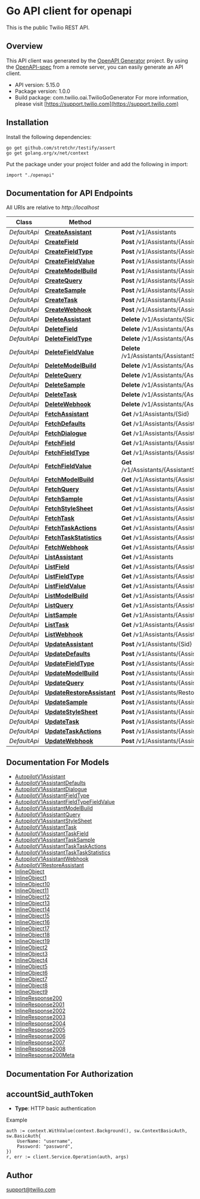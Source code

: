 # Go API client for openapi

This is the public Twilio REST API.

## Overview
This API client was generated by the [OpenAPI Generator](https://openapi-generator.tech) project.  By using the [OpenAPI-spec](https://www.openapis.org/) from a remote server, you can easily generate an API client.

- API version: 5.15.0
- Package version: 1.0.0
- Build package: com.twilio.oai.TwilioGoGenerator
For more information, please visit [https://support.twilio.com](https://support.twilio.com)

## Installation

Install the following dependencies:

```shell
go get github.com/stretchr/testify/assert
go get golang.org/x/net/context
```

Put the package under your project folder and add the following in import:

```golang
import "./openapi"
```

## Documentation for API Endpoints

All URIs are relative to *http://localhost*

Class | Method | HTTP request | Description
------------ | ------------- | ------------- | -------------
*DefaultApi* | [**CreateAssistant**](docs/DefaultApi.md#createassistant) | **Post** /v1/Assistants | 
*DefaultApi* | [**CreateField**](docs/DefaultApi.md#createfield) | **Post** /v1/Assistants/{AssistantSid}/Tasks/{TaskSid}/Fields | 
*DefaultApi* | [**CreateFieldType**](docs/DefaultApi.md#createfieldtype) | **Post** /v1/Assistants/{AssistantSid}/FieldTypes | 
*DefaultApi* | [**CreateFieldValue**](docs/DefaultApi.md#createfieldvalue) | **Post** /v1/Assistants/{AssistantSid}/FieldTypes/{FieldTypeSid}/FieldValues | 
*DefaultApi* | [**CreateModelBuild**](docs/DefaultApi.md#createmodelbuild) | **Post** /v1/Assistants/{AssistantSid}/ModelBuilds | 
*DefaultApi* | [**CreateQuery**](docs/DefaultApi.md#createquery) | **Post** /v1/Assistants/{AssistantSid}/Queries | 
*DefaultApi* | [**CreateSample**](docs/DefaultApi.md#createsample) | **Post** /v1/Assistants/{AssistantSid}/Tasks/{TaskSid}/Samples | 
*DefaultApi* | [**CreateTask**](docs/DefaultApi.md#createtask) | **Post** /v1/Assistants/{AssistantSid}/Tasks | 
*DefaultApi* | [**CreateWebhook**](docs/DefaultApi.md#createwebhook) | **Post** /v1/Assistants/{AssistantSid}/Webhooks | 
*DefaultApi* | [**DeleteAssistant**](docs/DefaultApi.md#deleteassistant) | **Delete** /v1/Assistants/{Sid} | 
*DefaultApi* | [**DeleteField**](docs/DefaultApi.md#deletefield) | **Delete** /v1/Assistants/{AssistantSid}/Tasks/{TaskSid}/Fields/{Sid} | 
*DefaultApi* | [**DeleteFieldType**](docs/DefaultApi.md#deletefieldtype) | **Delete** /v1/Assistants/{AssistantSid}/FieldTypes/{Sid} | 
*DefaultApi* | [**DeleteFieldValue**](docs/DefaultApi.md#deletefieldvalue) | **Delete** /v1/Assistants/{AssistantSid}/FieldTypes/{FieldTypeSid}/FieldValues/{Sid} | 
*DefaultApi* | [**DeleteModelBuild**](docs/DefaultApi.md#deletemodelbuild) | **Delete** /v1/Assistants/{AssistantSid}/ModelBuilds/{Sid} | 
*DefaultApi* | [**DeleteQuery**](docs/DefaultApi.md#deletequery) | **Delete** /v1/Assistants/{AssistantSid}/Queries/{Sid} | 
*DefaultApi* | [**DeleteSample**](docs/DefaultApi.md#deletesample) | **Delete** /v1/Assistants/{AssistantSid}/Tasks/{TaskSid}/Samples/{Sid} | 
*DefaultApi* | [**DeleteTask**](docs/DefaultApi.md#deletetask) | **Delete** /v1/Assistants/{AssistantSid}/Tasks/{Sid} | 
*DefaultApi* | [**DeleteWebhook**](docs/DefaultApi.md#deletewebhook) | **Delete** /v1/Assistants/{AssistantSid}/Webhooks/{Sid} | 
*DefaultApi* | [**FetchAssistant**](docs/DefaultApi.md#fetchassistant) | **Get** /v1/Assistants/{Sid} | 
*DefaultApi* | [**FetchDefaults**](docs/DefaultApi.md#fetchdefaults) | **Get** /v1/Assistants/{AssistantSid}/Defaults | 
*DefaultApi* | [**FetchDialogue**](docs/DefaultApi.md#fetchdialogue) | **Get** /v1/Assistants/{AssistantSid}/Dialogues/{Sid} | 
*DefaultApi* | [**FetchField**](docs/DefaultApi.md#fetchfield) | **Get** /v1/Assistants/{AssistantSid}/Tasks/{TaskSid}/Fields/{Sid} | 
*DefaultApi* | [**FetchFieldType**](docs/DefaultApi.md#fetchfieldtype) | **Get** /v1/Assistants/{AssistantSid}/FieldTypes/{Sid} | 
*DefaultApi* | [**FetchFieldValue**](docs/DefaultApi.md#fetchfieldvalue) | **Get** /v1/Assistants/{AssistantSid}/FieldTypes/{FieldTypeSid}/FieldValues/{Sid} | 
*DefaultApi* | [**FetchModelBuild**](docs/DefaultApi.md#fetchmodelbuild) | **Get** /v1/Assistants/{AssistantSid}/ModelBuilds/{Sid} | 
*DefaultApi* | [**FetchQuery**](docs/DefaultApi.md#fetchquery) | **Get** /v1/Assistants/{AssistantSid}/Queries/{Sid} | 
*DefaultApi* | [**FetchSample**](docs/DefaultApi.md#fetchsample) | **Get** /v1/Assistants/{AssistantSid}/Tasks/{TaskSid}/Samples/{Sid} | 
*DefaultApi* | [**FetchStyleSheet**](docs/DefaultApi.md#fetchstylesheet) | **Get** /v1/Assistants/{AssistantSid}/StyleSheet | 
*DefaultApi* | [**FetchTask**](docs/DefaultApi.md#fetchtask) | **Get** /v1/Assistants/{AssistantSid}/Tasks/{Sid} | 
*DefaultApi* | [**FetchTaskActions**](docs/DefaultApi.md#fetchtaskactions) | **Get** /v1/Assistants/{AssistantSid}/Tasks/{TaskSid}/Actions | 
*DefaultApi* | [**FetchTaskStatistics**](docs/DefaultApi.md#fetchtaskstatistics) | **Get** /v1/Assistants/{AssistantSid}/Tasks/{TaskSid}/Statistics | 
*DefaultApi* | [**FetchWebhook**](docs/DefaultApi.md#fetchwebhook) | **Get** /v1/Assistants/{AssistantSid}/Webhooks/{Sid} | 
*DefaultApi* | [**ListAssistant**](docs/DefaultApi.md#listassistant) | **Get** /v1/Assistants | 
*DefaultApi* | [**ListField**](docs/DefaultApi.md#listfield) | **Get** /v1/Assistants/{AssistantSid}/Tasks/{TaskSid}/Fields | 
*DefaultApi* | [**ListFieldType**](docs/DefaultApi.md#listfieldtype) | **Get** /v1/Assistants/{AssistantSid}/FieldTypes | 
*DefaultApi* | [**ListFieldValue**](docs/DefaultApi.md#listfieldvalue) | **Get** /v1/Assistants/{AssistantSid}/FieldTypes/{FieldTypeSid}/FieldValues | 
*DefaultApi* | [**ListModelBuild**](docs/DefaultApi.md#listmodelbuild) | **Get** /v1/Assistants/{AssistantSid}/ModelBuilds | 
*DefaultApi* | [**ListQuery**](docs/DefaultApi.md#listquery) | **Get** /v1/Assistants/{AssistantSid}/Queries | 
*DefaultApi* | [**ListSample**](docs/DefaultApi.md#listsample) | **Get** /v1/Assistants/{AssistantSid}/Tasks/{TaskSid}/Samples | 
*DefaultApi* | [**ListTask**](docs/DefaultApi.md#listtask) | **Get** /v1/Assistants/{AssistantSid}/Tasks | 
*DefaultApi* | [**ListWebhook**](docs/DefaultApi.md#listwebhook) | **Get** /v1/Assistants/{AssistantSid}/Webhooks | 
*DefaultApi* | [**UpdateAssistant**](docs/DefaultApi.md#updateassistant) | **Post** /v1/Assistants/{Sid} | 
*DefaultApi* | [**UpdateDefaults**](docs/DefaultApi.md#updatedefaults) | **Post** /v1/Assistants/{AssistantSid}/Defaults | 
*DefaultApi* | [**UpdateFieldType**](docs/DefaultApi.md#updatefieldtype) | **Post** /v1/Assistants/{AssistantSid}/FieldTypes/{Sid} | 
*DefaultApi* | [**UpdateModelBuild**](docs/DefaultApi.md#updatemodelbuild) | **Post** /v1/Assistants/{AssistantSid}/ModelBuilds/{Sid} | 
*DefaultApi* | [**UpdateQuery**](docs/DefaultApi.md#updatequery) | **Post** /v1/Assistants/{AssistantSid}/Queries/{Sid} | 
*DefaultApi* | [**UpdateRestoreAssistant**](docs/DefaultApi.md#updaterestoreassistant) | **Post** /v1/Assistants/Restore | 
*DefaultApi* | [**UpdateSample**](docs/DefaultApi.md#updatesample) | **Post** /v1/Assistants/{AssistantSid}/Tasks/{TaskSid}/Samples/{Sid} | 
*DefaultApi* | [**UpdateStyleSheet**](docs/DefaultApi.md#updatestylesheet) | **Post** /v1/Assistants/{AssistantSid}/StyleSheet | 
*DefaultApi* | [**UpdateTask**](docs/DefaultApi.md#updatetask) | **Post** /v1/Assistants/{AssistantSid}/Tasks/{Sid} | 
*DefaultApi* | [**UpdateTaskActions**](docs/DefaultApi.md#updatetaskactions) | **Post** /v1/Assistants/{AssistantSid}/Tasks/{TaskSid}/Actions | 
*DefaultApi* | [**UpdateWebhook**](docs/DefaultApi.md#updatewebhook) | **Post** /v1/Assistants/{AssistantSid}/Webhooks/{Sid} | 


## Documentation For Models

 - [AutopilotV1Assistant](docs/AutopilotV1Assistant.md)
 - [AutopilotV1AssistantDefaults](docs/AutopilotV1AssistantDefaults.md)
 - [AutopilotV1AssistantDialogue](docs/AutopilotV1AssistantDialogue.md)
 - [AutopilotV1AssistantFieldType](docs/AutopilotV1AssistantFieldType.md)
 - [AutopilotV1AssistantFieldTypeFieldValue](docs/AutopilotV1AssistantFieldTypeFieldValue.md)
 - [AutopilotV1AssistantModelBuild](docs/AutopilotV1AssistantModelBuild.md)
 - [AutopilotV1AssistantQuery](docs/AutopilotV1AssistantQuery.md)
 - [AutopilotV1AssistantStyleSheet](docs/AutopilotV1AssistantStyleSheet.md)
 - [AutopilotV1AssistantTask](docs/AutopilotV1AssistantTask.md)
 - [AutopilotV1AssistantTaskField](docs/AutopilotV1AssistantTaskField.md)
 - [AutopilotV1AssistantTaskSample](docs/AutopilotV1AssistantTaskSample.md)
 - [AutopilotV1AssistantTaskTaskActions](docs/AutopilotV1AssistantTaskTaskActions.md)
 - [AutopilotV1AssistantTaskTaskStatistics](docs/AutopilotV1AssistantTaskTaskStatistics.md)
 - [AutopilotV1AssistantWebhook](docs/AutopilotV1AssistantWebhook.md)
 - [AutopilotV1RestoreAssistant](docs/AutopilotV1RestoreAssistant.md)
 - [InlineObject](docs/InlineObject.md)
 - [InlineObject1](docs/InlineObject1.md)
 - [InlineObject10](docs/InlineObject10.md)
 - [InlineObject11](docs/InlineObject11.md)
 - [InlineObject12](docs/InlineObject12.md)
 - [InlineObject13](docs/InlineObject13.md)
 - [InlineObject14](docs/InlineObject14.md)
 - [InlineObject15](docs/InlineObject15.md)
 - [InlineObject16](docs/InlineObject16.md)
 - [InlineObject17](docs/InlineObject17.md)
 - [InlineObject18](docs/InlineObject18.md)
 - [InlineObject19](docs/InlineObject19.md)
 - [InlineObject2](docs/InlineObject2.md)
 - [InlineObject3](docs/InlineObject3.md)
 - [InlineObject4](docs/InlineObject4.md)
 - [InlineObject5](docs/InlineObject5.md)
 - [InlineObject6](docs/InlineObject6.md)
 - [InlineObject7](docs/InlineObject7.md)
 - [InlineObject8](docs/InlineObject8.md)
 - [InlineObject9](docs/InlineObject9.md)
 - [InlineResponse200](docs/InlineResponse200.md)
 - [InlineResponse2001](docs/InlineResponse2001.md)
 - [InlineResponse2002](docs/InlineResponse2002.md)
 - [InlineResponse2003](docs/InlineResponse2003.md)
 - [InlineResponse2004](docs/InlineResponse2004.md)
 - [InlineResponse2005](docs/InlineResponse2005.md)
 - [InlineResponse2006](docs/InlineResponse2006.md)
 - [InlineResponse2007](docs/InlineResponse2007.md)
 - [InlineResponse2008](docs/InlineResponse2008.md)
 - [InlineResponse200Meta](docs/InlineResponse200Meta.md)


## Documentation For Authorization



## accountSid_authToken

- **Type**: HTTP basic authentication

Example

```golang
auth := context.WithValue(context.Background(), sw.ContextBasicAuth, sw.BasicAuth{
    UserName: "username",
    Password: "password",
})
r, err := client.Service.Operation(auth, args)
```


## Author

support@twilio.com

